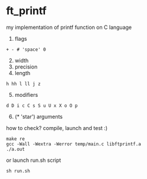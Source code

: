 # ft_printf
my implementation of printf function on C language

1. flags 
```
+ - # 'space' 0
```
2. width
3. precision
4. length
```
h hh l ll j z
```
5. modifiers
```
d D i c C s S u U x X o O p
```
6. (* 'star') arguments

how to check?
compile, launch and test :)
```
make re
gcc -Wall -Wextra -Werror temp/main.c libftprintf.a
./a.out
```

or launch run.sh script
```
sh run.sh
```
